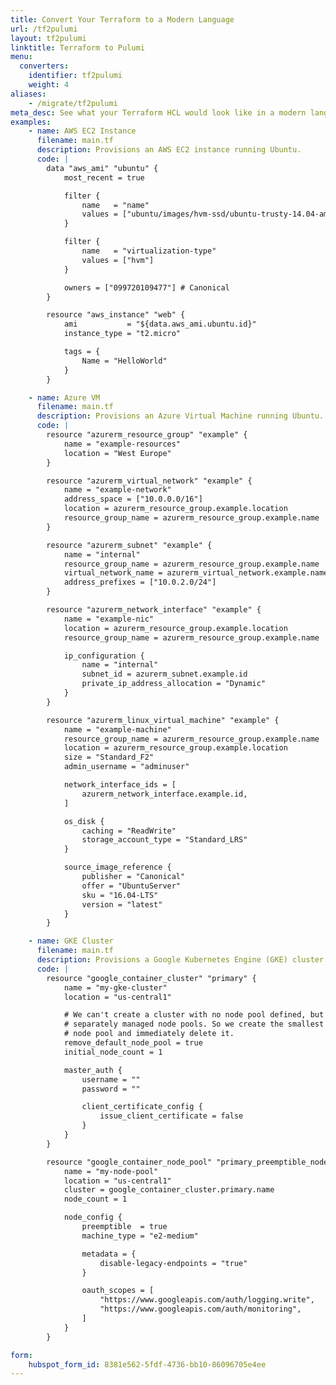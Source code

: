```yaml
---
title: Convert Your Terraform to a Modern Language
url: /tf2pulumi
layout: tf2pulumi
linktitle: Terraform to Pulumi
menu:
  converters:
    identifier: tf2pulumi
    weight: 4
aliases:
    - /migrate/tf2pulumi
meta_desc: See what your Terraform HCL would look like in a modern language thanks to Pulumi.
examples:
    - name: AWS EC2 Instance
      filename: main.tf
      description: Provisions an AWS EC2 instance running Ubuntu.
      code: |
        data "aws_ami" "ubuntu" {
            most_recent = true

            filter {
                name   = "name"
                values = ["ubuntu/images/hvm-ssd/ubuntu-trusty-14.04-amd64-server-*"]
            }

            filter {
                name   = "virtualization-type"
                values = ["hvm"]
            }

            owners = ["099720109477"] # Canonical
        }

        resource "aws_instance" "web" {
            ami           = "${data.aws_ami.ubuntu.id}"
            instance_type = "t2.micro"

            tags = {
                Name = "HelloWorld"
            }
        }

    - name: Azure VM
      filename: main.tf
      description: Provisions an Azure Virtual Machine running Ubuntu.
      code: |
        resource "azurerm_resource_group" "example" {
            name = "example-resources"
            location = "West Europe"
        }

        resource "azurerm_virtual_network" "example" {
            name = "example-network"
            address_space = ["10.0.0.0/16"]
            location = azurerm_resource_group.example.location
            resource_group_name = azurerm_resource_group.example.name
        }

        resource "azurerm_subnet" "example" {
            name = "internal"
            resource_group_name = azurerm_resource_group.example.name
            virtual_network_name = azurerm_virtual_network.example.name
            address_prefixes = ["10.0.2.0/24"]
        }

        resource "azurerm_network_interface" "example" {
            name = "example-nic"
            location = azurerm_resource_group.example.location
            resource_group_name = azurerm_resource_group.example.name

            ip_configuration {
                name = "internal"
                subnet_id = azurerm_subnet.example.id
                private_ip_address_allocation = "Dynamic"
            }
        }

        resource "azurerm_linux_virtual_machine" "example" {
            name = "example-machine"
            resource_group_name = azurerm_resource_group.example.name
            location = azurerm_resource_group.example.location
            size = "Standard_F2"
            admin_username = "adminuser"

            network_interface_ids = [
                azurerm_network_interface.example.id,
            ]

            os_disk {
                caching = "ReadWrite"
                storage_account_type = "Standard_LRS"
            }

            source_image_reference {
                publisher = "Canonical"
                offer = "UbuntuServer"
                sku = "16.04-LTS"
                version = "latest"
            }
        }

    - name: GKE Cluster
      filename: main.tf
      description: Provisions a Google Kubernetes Engine (GKE) cluster.
      code: |
        resource "google_container_cluster" "primary" {
            name = "my-gke-cluster"
            location = "us-central1"

            # We can't create a cluster with no node pool defined, but we want to only use
            # separately managed node pools. So we create the smallest possible default
            # node pool and immediately delete it.
            remove_default_node_pool = true
            initial_node_count = 1

            master_auth {
                username = ""
                password = ""

                client_certificate_config {
                    issue_client_certificate = false
                }
            }
        }

        resource "google_container_node_pool" "primary_preemptible_nodes" {
            name = "my-node-pool"
            location = "us-central1"
            cluster = google_container_cluster.primary.name
            node_count = 1

            node_config {
                preemptible  = true
                machine_type = "e2-medium"

                metadata = {
                    disable-legacy-endpoints = "true"
                }

                oauth_scopes = [
                    "https://www.googleapis.com/auth/logging.write",
                    "https://www.googleapis.com/auth/monitoring",
                ]
            }
        }

form:
    hubspot_form_id: 8381e562-5fdf-4736-bb10-86096705e4ee
---
```

